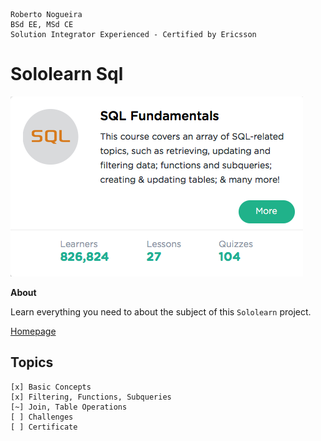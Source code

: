 ```
Roberto Nogueira  
BSd EE, MSd CE
Solution Integrator Experienced - Certified by Ericsson
```
# Sololearn Sql

![sololearn image](images/sololearn.png)

**About**

Learn everything you need to about the subject of this `Sololearn` project.

[Homepage](https://www.sololearn.com/Course/SQL/)

## Topics
```
[x] Basic Concepts
[x] Filtering, Functions, Subqueries
[~] Join, Table Operations
[ ] Challenges
[ ] Certificate
```
